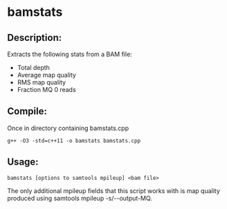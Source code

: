 bamstats
========

## Description:

Extracts the following stats from a BAM file:

* Total depth
* Average map quality
* RMS map quality
* Fraction MQ 0 reads

## Compile:

Once in directory containing bamstats.cpp

`g++ -O3 -std=c++11 -o bamstats bamstats.cpp`

## Usage:

`bamstats [options to samtools mpileup] <bam file>`

The only additional mpileup fields that this script works with is map quality
produced using samtools mpileup -s/--output-MQ.
